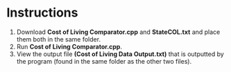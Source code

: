 # Instructions
1. Download **Cost of Living Comparator.cpp** and **StateCOL.txt** and place them both in the same folder.
2. Run **Cost of Living Comparator.cpp**.
3. View the output file **(Cost of Living Data Output.txt)** that is outputted by the program (found in the same folder as the other two files).
